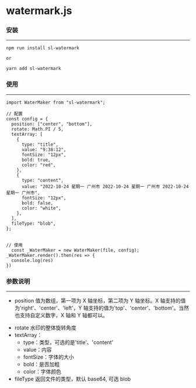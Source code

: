 <!--
 * @Author: shaolong
 * @Date: 2022-10-24 10:34:29
 * @LastEditors: shaolong
 * @LastEditTime: 2022-10-24 11:29:51
 * @Description:
-->

# watermark.js

### 安装

---

```
npm run install sl-watermark

or

yarn add sl-watermark
```

### 使用

---

```
import WaterMaker from "sl-watermark";

// 配置
const config = {
  position: ["center", "bottom"],
  rotate: Math.PI / 5,
  textArray: [
    {
      type: "title",
      value: "9:38:12",
      fontSize: "12px",
      bold: true,
      color: "red",
    },
    {
      type: "content",
      value: "2022-10-24 星期一 广州市 2022-10-24 星期一 广州市 2022-10-24 星期一 广州市",
      fontSize: "12px",
      bold: false,
      color: "white",
    },
  ],
  fileType: "blob",
};


// 使用
  const _WaterMaker = new WaterMaker(file, config);
_WaterMaker.render().then(res => {
  console.log(res)
})

```

### 参数说明

---

- position 值为数组，第一项为 X 轴坐标，第二项为 Y 轴坐标。X 轴支持的值为'right'、'center'、'left'，Y 轴支持的值为'top'、'center'、'bottom'。当然也支持自定义数字，X 轴和 Y 轴都可以。

* rotate 水印的整体旋转角度
* textArray：
  - type：类型，可选的是'title'、'content'
  - value：内容
  - fontSize：字体的大小
  - bold：是否加粗
  - color：字体颜色
* fileType 返回文件的类型，默认 base64, 可选 blob
